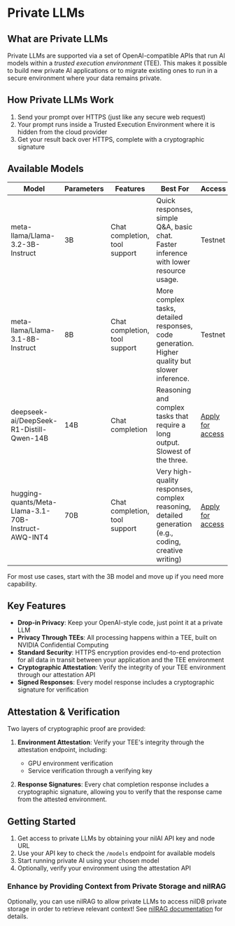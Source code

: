 # Private LLMs

## What are Private LLMs

Private LLMs are supported via a set of OpenAI-compatible APIs that run AI models within a *trusted execution environment* (TEE). This makes it possible to build new private AI applications or to migrate existing ones to run in a secure environment where your data remains private.

## How Private LLMs Work

1. Send your prompt over HTTPS (just like any secure web request)
2. Your prompt runs inside a Trusted Execution Environment where it is hidden from the cloud provider
3. Get your result back over HTTPS, complete with a cryptographic signature

## Available Models

| Model                                               | Parameters | Features                      | Best For                                                                                             | Access                                        |
| --------------------------------------------------- | ---------- | ----------------------------- | ---------------------------------------------------------------------------------------------------- | --------------------------------------------- |
| meta-llama/Llama-3.2-3B-Instruct                    | 3B         | Chat completion, tool support | Quick responses, simple Q&A, basic chat. Faster inference with lower resource usage.                 | Testnet                                       |
| meta-llama/Llama-3.1-8B-Instruct                    | 8B         | Chat completion, tool support | More complex tasks, detailed responses, code generation. Higher quality but slower inference.        | Testnet                                       |
| deepseek-ai/DeepSeek-R1-Distill-Qwen-14B            | 14B        | Chat completion               | Reasoning and complex tasks that require a long output. Slowest of the three.                        | [Apply for access](/build/network-api-access) |
| hugging-quants/Meta-Llama-3.1-70B-Instruct-AWQ-INT4 | 70B        | Chat completion, tool support | Very high-quality responses, complex reasoning, detailed generation (e.g., coding, creative writing) | [Apply for access](/build/network-api-access) |

For most use cases, start with the 3B model and move up if you need more capability.

## Key Features

- **Drop-in Privacy**: Keep your OpenAI-style code, just point it at a private LLM
- **Privacy Through TEEs**: All processing happens within a TEE, built on NVIDIA Confidential Computing
- **Standard Security**: HTTPS encryption provides end-to-end protection for all data in transit between your application and the TEE environment
- **Cryptographic Attestation**: Verify the integrity of your TEE environment through our attestation API
- **Signed Responses**: Every model response includes a cryptographic signature for verification

## Attestation & Verification

Two layers of cryptographic proof are provided:

1. **Environment Attestation**: Verify your TEE's integrity through the attestation endpoint, including:

   - GPU environment verification
   - Service verification through a verifying key

2. **Response Signatures**: Every chat completion response includes a cryptographic signature, allowing you to verify that the response came from the attested environment.

## Getting Started

1. Get access to private LLMs by obtaining your nilAI API key and node URL
2. Use your API key to check the `/models` endpoint for available models
3. Start running private AI using your chosen model
4. Optionally, verify your environment using the attestation API

### Enhance by Providing Context from Private Storage and nilRAG

Optionally, you can use nilRAG to allow private LLMs to access nilDB private storage in order to retrieve relevant context! See [nilRAG documentation](/build/private-llms/nilRAG) for details.
